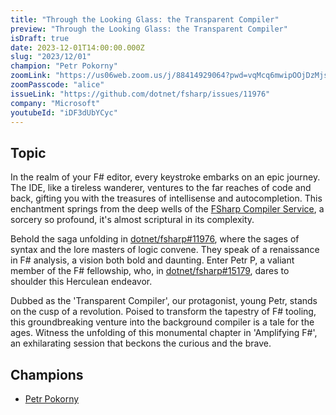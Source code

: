 ```yaml
---
title: "Through the Looking Glass: the Transparent Compiler"
preview: "Through the Looking Glass: the Transparent Compiler"
isDraft: true
date: 2023-12-01T14:00:00.000Z
slug: "2023/12/01"
champion: "Petr Pokorny"
zoomLink: "https://us06web.zoom.us/j/88414929064?pwd=vqMcq6mwipOOjDzMjsO0wWtAdiIRcG.1"
zoomPasscode: "alice"
issueLink: "https://github.com/dotnet/fsharp/issues/11976"
company: "Microsoft"
youtubeId: "iDF3dUbYCyc"
---
```


## Topic

In the realm of your F# editor, every keystroke embarks on an epic journey.
The IDE, like a tireless wanderer, ventures to the far reaches of code and back, gifting you with the treasures of intellisense and autocompletion.
This enchantment springs from the deep wells of the [FSharp Compiler Service](https://fsharp.github.io/fsharp-compiler-docs/tooling-features.html), a sorcery so profound, it's almost scriptural in its complexity.

Behold the saga unfolding in [dotnet/fsharp#11976](https://github.com/dotnet/fsharp/issues/11976), where the sages of syntax and the lore masters of logic convene.
They speak of a renaissance in F# analysis, a vision both bold and daunting. Enter Petr P, a valiant member of the F# fellowship, who, in [dotnet/fsharp#15179](https://github.com/dotnet/fsharp/pull/15179), dares to shoulder this Herculean endeavor.

Dubbed as the 'Transparent Compiler', our protagonist, young Petr, stands on the cusp of a revolution.
Poised to transform the tapestry of F# tooling, this groundbreaking venture into the background compiler is a tale for the ages.
Witness the unfolding of this monumental chapter in 'Amplifying F#', an exhilarating session that beckons the curious and the brave.

## Champions

- [Petr Pokorny](https://github.com/0101)
